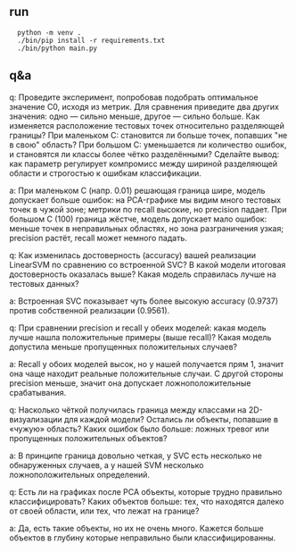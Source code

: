 ## run
```
  python -m venv .
  ./bin/pip install -r requirements.txt
  ./bin/python main.py
```

## q&a
  q: Проведите эксперимент, попробовав подобрать оптимальное значение C0, исходя из метрик. Для сравнения приведите два других значения: одно — сильно меньше, другое — сильно больше. Как изменяется расположение тестовых точек относительно разделяющей границы? При маленьком C: становится ли больше точек, попавших "не в свою" область? При большом C: уменьшается ли количество ошибок, и становятся ли классы более чётко разделёнными? Сделайте вывод: как параметр регулирует компромисс между шириной разделяющей области и строгостью к ошибкам классификации.

  a: При маленьком C (напр. 0.01) решающая граница шире, модель допускает больше ошибок: на PCA-графике мы видим много тестовых точек в чужой зоне; метрики по recall высокие, но precision падает. При большом C (100) граница жёстче, модель допускает мало ошибок: меньше точек в неправильных областях, но зона разграничения узкая; precision растёт, recall может немного падать.


  q: Как изменилась достоверность (accuracy) вашей реализации LinearSVM по сравнению со встроенной SVC? В какой модели итоговая достоверность оказалась выше? Какая модель справилась лучше на тестовых данных?

  a: Встроенная SVC показывает чуть более высокую accuracy (0.9737) против собственной реализации (0.9561).

  q: При сравнении precision и recall у обеих моделей: какая модель лучше нашла положительные примеры (выше recall)? Какая модель допустила меньше пропущенных положительных случаев?

  a: Recall у обоих моделей высок, но у нашей получается прям 1, значит она чаще находит реальные положительные случаи. С другой стороны precision меньше, значит она допускает ложноположительные срабатывания.

  q: Насколько чёткой получилась граница между классами на 2D-визуализации для каждой модели? Остались ли объекты, попавшие в «чужую» область? Каких ошибок было больше: ложных тревог или пропущенных положительных объектов?

  a: В принципе граница довольно четкая, у SVC есть несколько не обнаруженных случаев, а у нашей SVM несколько ложноположительных определений.

  q: Есть ли на графиках после PCA объекты, которые трудно правильно классифицировать? Каких объектов больше: тех, что находятся далеко от своей области, или тех, что лежат на границе?

  a: Да, есть такие объекты, но их не очень много. Кажется больше объектов в глубину которые неправильно были классифицированны.
